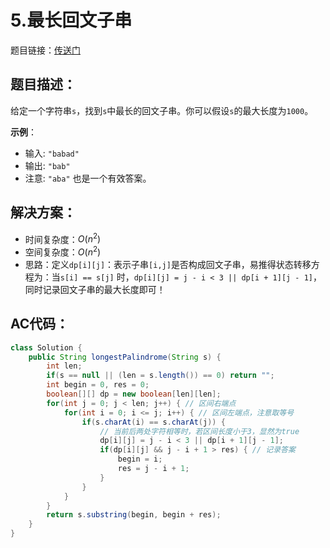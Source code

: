 # 5.最长回文子串
题目链接：[传送门](https://leetcode-cn.com/problems/longest-palindromic-substring/)

## 题目描述：
给定一个字符串`s`，找到`s`中最长的回文子串。你可以假设`s`的最大长度为`1000`。

**示例**：

- 输入: `"babad"`
- 输出: `"bab"`
- 注意: `"aba"` 也是一个有效答案。

## 解决方案：
- 时间复杂度：$O(n^2)$
- 空间复杂度：$O(n^2)$
- 思路：定义`dp[i][j]`：表示子串`[i,j]`是否构成回文子串，易推得状态转移方程为：当`s[i] == s[j]` 时，`dp[i][j] = j - i < 3 || dp[i + 1][j - 1]`，同时记录回文子串的最大长度即可！

## AC代码：
```java
class Solution {
    public String longestPalindrome(String s) {
        int len;
        if(s == null || (len = s.length()) == 0) return "";
        int begin = 0, res = 0;
        boolean[][] dp = new boolean[len][len];
        for(int j = 0; j < len; j++) { // 区间右端点
            for(int i = 0; i <= j; i++) { // 区间左端点，注意取等号
                if(s.charAt(i) == s.charAt(j)) { 
                    // 当前后两处字符相等时，若区间长度小于3，显然为true
                    dp[i][j] = j - i < 3 || dp[i + 1][j - 1];
                    if(dp[i][j] && j - i + 1 > res) { // 记录答案
                        begin = i;
                        res = j - i + 1;
                    } 
                }
            }
        }
        return s.substring(begin, begin + res);
    }
}
```